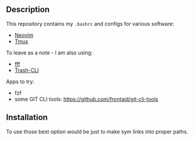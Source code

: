## Description
This repository contains my `.bashrc` and configs for various software:
- [Neovim](https://github.com/neovim/neovim)
- [Tmux](https://github.com/tmux/tmux)

To leave as a note - I am also using:
- [fff](https://github.com/dylanaraps/fff)
- [Trash-CLI](https://github.com/andreafrancia/trash-cli)

Apps to try: 
- fzf
- some GIT CLI tools: https://github.com/frontaid/git-cli-tools

## Installation
To use those best option would be just to make sym links into proper paths.
